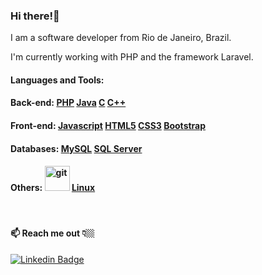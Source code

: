 

<!--
**rafael-lassance/rafael-lassance** is a ✨ _special_ ✨ repository because its `README.md` (this file) appears on your GitHub profile.
### Hi there 👋

Here are some ideas to get you started:

- 🔭 I’m currently working on ...
- 🌱 I’m currently learning ...
- 👯 I’m looking to collaborate on ...
- 🤔 I’m looking for help with ...
- 💬 Ask me about ...
- 📫 How to reach me: ...
- 😄 Pronouns: ...
- ⚡ Fun fact: ...
-->
### Hi there!👋

<p align="left">I am a software developer from Rio de Janeiro, Brazil.</p>
<p>I'm currently working with PHP and the framework Laravel.</p>

<h4 align="left">Languages and Tools:</h4>

<h4 align="left">Back-end: 
<a href="https://www.php.net/" target="_blank">PHP</a>
<a href="https://www.java.com" target="_blank">Java</a>
<a href="https://www.cprogramming.com/" target="_blank">C</a>
<a href="https://www.w3schools.com/cpp/" target="_blank">C++</a>  
</h4>



<h4 align="left">Front-end: 
<a href="https://developer.mozilla.org/en-US/docs/Web/JavaScript" target="_blank">Javascript</a>  
<a href="https://www.w3.org/html/" target="_blank">HTML5</a>
<a href="https://www.w3schools.com/css/" target="_blank">CSS3</a>
<a href="https://getbootstrap.com" target="_blank">Bootstrap</a>
</h4>



<h4 align="left">Databases:  
<a href="https://www.mysql.com/" target="_blank">MySQL</a>
<a href="https://www.microsoft.com/pt-br/sql-server" target="_blank">SQL Server</a>
</h4>



<h4 align="left">Others: 
<a href="https://git-scm.com/" target="_blank"><img src="https://www.vectorlogo.zone/logos/git-scm/git-scm-icon.svg" alt="git" width="40" height="40"/></a>
<a href="https://www.linux.org/" target="_blank">Linux</a>
</h4>

<br>

<h4>📫 Reach me out 👇🏼</h4> 

[![Linkedin Badge](https://img.shields.io/badge/-LinkedIn-blue?style=flat-square&logo=Linkedin&logoColor=white&link=https://www.linkedin.com/in/rafael-loamartinez/)](https://www.linkedin.com/in/rafael-loamartinez/)

